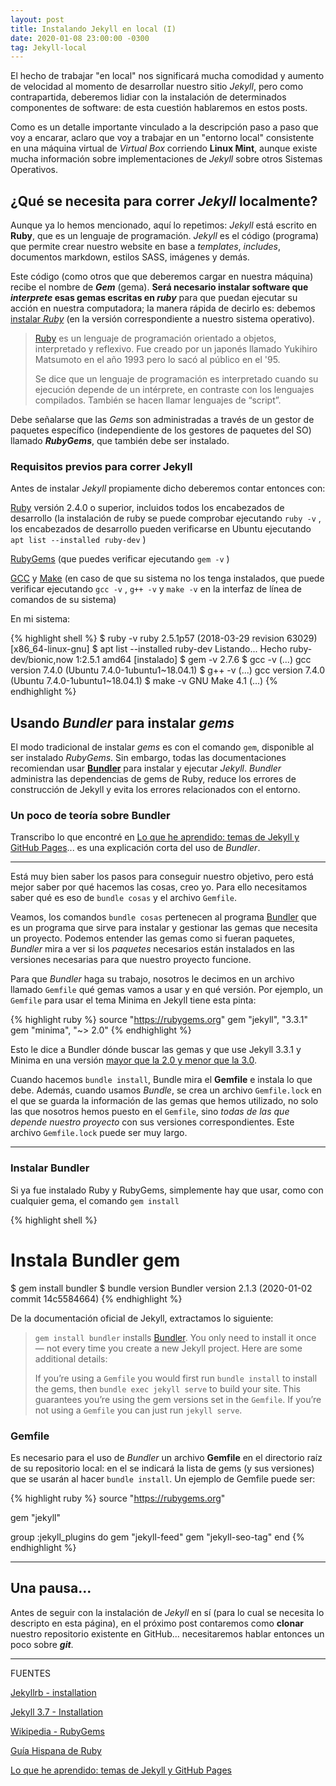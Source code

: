 ```yaml
---
layout: post
title: Instalando Jekyll en local (I)
date: 2020-01-08 23:00:00 -0300
tag: Jekyll-local
---
```


El hecho de trabajar "en local" nos significará mucha comodidad y aumento de velocidad al momento de desarrollar nuestro sitio *Jekyll*, pero como contrapartida, deberemos lidiar con la instalación de determinados componentes de software: de esta cuestión hablaremos en estos posts.

Como es un detalle importante vinculado a la descripción paso a paso que voy a encarar, aclaro que voy a trabajar en un "entorno local" consistente en una máquina virtual de *Virtual Box* corriendo **Linux Mint**, aunque existe mucha información sobre implementaciones de *Jekyll* sobre otros Sistemas Operativos.

## ¿Qué se necesita para correr *Jekyll* localmente?

Aunque ya lo hemos mencionado, aquí lo repetimos: *Jekyll* está escrito en **Ruby**, que es un lenguaje de programación. *Jekyll* es el código (programa) que permite crear nuestro website en base a *templates*, *includes*, documentos markdown, estilos SASS, imágenes y demás.

Este código (como otros que que deberemos cargar en nuestra máquina) recibe el nombre de ***Gem*** (gema). **Será necesario instalar software que *interprete* esas gemas escritas en *ruby*** para que puedan ejecutar su acción en nuestra computadora; la manera rápida de decirlo es: debemos [instalar *Ruby*](https://www.ruby-lang.org/en/documentation/installation/) (en la versión correspondiente a nuestro sistema operativo).

> [Ruby](http://www.ruby-lang.org/) es un lenguaje de programación orientado a objetos, interpretado y reflexivo. Fue creado por un japonés llamado Yukihiro Matsumoto en el año 1993 pero lo sacó al público en el '95.  
>
> Se dice que un lenguaje de programación es interpretado cuando su ejecución depende de un intérprete, en contraste con los lenguajes compilados. También se hacen llamar lenguajes de “script”.

Debe señalarse que las *Gems* son administradas a través de un gestor de paquetes específico (independiente de los gestores de paquetes del SO) llamado ***RubyGems***, que también debe ser instalado.

### Requisitos previos para correr Jekyll

Antes de instalar *Jekyll* propiamente dicho deberemos contar entonces con:

[Ruby](https://www.ruby-lang.org/en/downloads/) versión  2.4.0  o superior, incluidos todos los encabezados de desarrollo (la  instalación de ruby se puede comprobar ejecutando `ruby -v` , los encabezados de desarrollo pueden verificarse en Ubuntu ejecutando `apt list --installed ruby-dev` )

[RubyGems](https://rubygems.org/pages/download) (que puedes verificar ejecutando `gem -v` )

[GCC](https://gcc.gnu.org/install/) y [Make](https://www.gnu.org/software/make/) (en caso de que su sistema no los tenga instalados, que puede verificar ejecutando `gcc -v` , `g++ -v` y `make -v` en la interfaz de línea de comandos de su sistema)

En mi sistema:

{% highlight shell %}
$ ruby -v
ruby 2.5.1p57 (2018-03-29 revision 63029) [x86_64-linux-gnu]
$ apt list --installed ruby-dev
Listando... Hecho
ruby-dev/bionic,now 1:2.5.1 amd64 [instalado]
$ gem -v
2.7.6
$ gcc -v
(...)
gcc version 7.4.0 (Ubuntu 7.4.0-1ubuntu1~18.04.1)
$ g++ -v
(...)
gcc version 7.4.0 (Ubuntu 7.4.0-1ubuntu1~18.04.1)
$ make -v
GNU Make 4.1
(...)
{% endhighlight %}

## Usando *Bundler* para instalar *gems*

El modo tradicional de instalar *gems* es con el comando `gem`, disponible al ser instalado *RubyGems*. Sin embargo, todas las documentaciones recomiendan usar [**Bundler**](http://bundler.io/) para instalar y ejecutar *Jekyll*. *Bundler* administra las dependencias de gems de Ruby, reduce los errores de construcción de Jekyll y evita los errores relacionados con el entorno.

### Un poco de teoría sobre Bundler

Transcribo lo que encontré en [Lo que he aprendido: temas de Jekyll y GitHub Pages](https://ondahostil.wordpress.com/2017/02/24/lo-que-he-aprendido-temas-de-jekyll-y-github-pages/)... es una explicación corta del uso de *Bundler*.

***

Está muy bien saber los pasos para conseguir nuestro objetivo, pero está mejor saber por qué hacemos las cosas, creo yo. Para ello necesitamos saber qué es eso de `bundle cosas` y el archivo `Gemfile`.

Veamos, los comandos `bundle cosas` pertenecen al programa [Bundler](http://bundler.io/) que es un programa que sirve para instalar y gestionar las gemas que necesita un proyecto. Podemos entender las gemas como si fueran paquetes, *Bundler* mira a ver si los *paquetes* necesarios están instalados en las versiones necesarias para que nuestro proyecto funcione.

Para que *Bundler* haga su trabajo, nosotros le decimos en un archivo llamado `Gemfile` qué gemas vamos a usar y en qué versión. Por ejemplo, un `Gemfile` para usar el tema Minima en Jekyll tiene esta pinta:

{% highlight ruby %}
source "https://rubygems.org"
gem "jekyll", "3.3.1"
gem "minima", "~> 2.0"
{% endhighlight %}

Esto le dice a Bundler dónde buscar las gemas y que use Jekyll 3.3.1 y Minima en una versión [mayor que la 2.0 y menor que la 3.0](https://robots.thoughtbot.com/rubys-pessimistic-operator).

Cuando hacemos `bundle install`, Bundle mira el **Gemfile** e instala lo que debe. Además, cuando usamos *Bundle*, se crea un archivo `Gemfile.lock` en el que se guarda la información de las gemas que hemos utilizado, no solo las que nosotros hemos puesto en el `Gemfile`, sino *todas de las que depende nuestro proyecto* con sus versiones correspondientes. Este archivo `Gemfile.lock` puede ser muy largo.

***

### Instalar Bundler

Si ya fue instalado Ruby y RubyGems, simplemente hay que usar, como con cualquier gema, el comando `gem install`

{% highlight shell %}
# Instala Bundler gem
$ gem install bundler
$ bundle version
Bundler version 2.1.3 (2020-01-02 commit 14c5584664)
{% endhighlight %}

De la documentación oficial de Jekyll, extractamos lo siguiente:

> `gem install bundler` installs [Bundler](https://rubygems.org/gems/bundler). You only need to install it once — not every time you create a new Jekyll project. Here are some additional details:
>
> If you’re using a `Gemfile` you would first run `bundle install` to install the gems, then `bundle exec jekyll serve` to build your site. This guarantees you’re using the gem versions set in the `Gemfile`. If you’re not using a `Gemfile` you can just run `jekyll serve`.

### Gemfile

Es necesario para el uso de *Bundler* un archivo **Gemfile** en el directorio raíz de su repositorio local: en el se indicará la lista de gems (y sus versiones) que se usarán al hacer `bundle install`. Un ejemplo de Gemfile puede ser:

{% highlight ruby %}
source "https://rubygems.org"

gem "jekyll"

group :jekyll_plugins do
  gem "jekyll-feed"
  gem "jekyll-seo-tag"
end
{% endhighlight %}

***

## Una pausa...

Antes de seguir con la instalación de *Jekyll* en sí (para lo cual se necesita lo descripto en esta página), en el próximo post contaremos como **clonar** nuestro repositorio existente en GitHub... necesitaremos hablar entonces un poco sobre ***git***.



***



FUENTES

[Jekyllrb - installation](https://jekyllrb.com/docs/installation/)

[Jekyll 3.7 - Installation](https://code-examples.net/es/docs/jekyll/installation/index)

[Wikipedia - RubyGems](https://es.wikipedia.org/wiki/RubyGems)

[Guía Hispana de Ruby](http://www.maestrosdelweb.com/ruby/ )

[Lo que he aprendido: temas de Jekyll y GitHub Pages](https://ondahostil.wordpress.com/2017/02/24/lo-que-he-aprendido-temas-de-jekyll-y-github-pages/)
